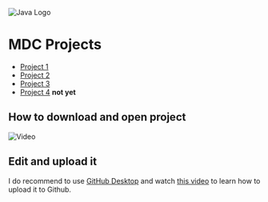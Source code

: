 ![Java Logo](http://www.freepngimg.com/thumb/java/3-2-java-free-download-png-thumb.png)

# MDC Projects

- [Project 1](project1)
- [Project 2](project2)
- [Project 3](project3)
- [Project 4](project4) **not yet**


## How to download and open project 

![Video](https://thumbs.gfycat.com/GaseousMindlessCranefly-size_restricted.gif)


## Edit and upload it

I do recommend to use [GitHub Desktop](https://desktop.github.com) and watch [this video](https://www.youtube.com/watch?v=ci3W1T88mzw) to learn how to upload it to Github.

